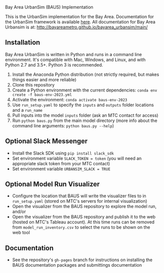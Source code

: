 Bay Area UrbanSim (BAUS) Implementation

This is the UrbanSim implementation for the Bay Area. Documentation for the UrbanSim framework is available [here](https://udst.github.io/urbansim/). All documentation for Bay Area Urbansim is at: http://bayareametro.github.io/bayarea_urbansim/main/

## Installation
Bay Area UrbanSim is written in Python and runs in a command line environment. It's compatible with Mac, Windows, and Linux, and with Python 2.7 and 3.5+. Python 3 is recommended. 

1. Install the Anaconda Python distribution (not strictly required, but makes things easier and more reliable)
2. Clone this repository 
3. Create a Python environment with the current dependencies: `conda env create -f baus-env-2023.yml`
4. Activate the environment: `conda activate baus-env-2023`
6. Use `run_setup.yaml` to specify the `inputs` and `outputs` folder locations and a `run_name`
7. Pull inputs into the model `inputs` folder (ask an MTC contact for access)
8. Run `python baus.py` from the main model directory (more info about the command line arguments: `python baus.py --help`)


## Optional Slack Messenger 
* Install the Slack SDK using `pip install slack_sdk`
* Set environment variable `SLACK_TOKEN = token` (you will need an appropriate slack token from your MTC contact)
* Set environment variable `URBANSIM_SLACK = TRUE`


## Optional Model Run Visualizer
* Configure the location that BAUS will write the visualizer files to in `run_setup.yaml` (stored on MTC's servers for internal visualization)
* Open the visualizer from the BAUS repository to explore the model run, and/or
* Open the visualizer from the BAUS repository and publish it to the web (hosted on MTC's Tableau account). At this time runs can be removed from `model_run_inventory.csv` to select the runs to be shown on the web tool


## Documentation
* See the repository's `gh-pages` branch for instructions on installing the BAUS documentation packages and submittings documentation